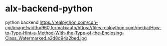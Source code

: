 # alx-backend-python
python backend
https://realpython.com/cdn-cgi/image/width=960,format=auto/https://files.realpython.com/media/How-to-Type-Hint-a-Method-With-the-Type-of-the-Enclosing-Class_Watermarked.a2d8d94a2bed.jpg
